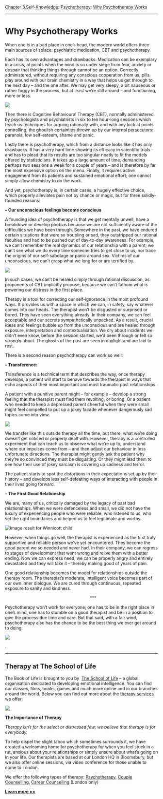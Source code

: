 [Chapter 3.Self-Knowledge](https://www.theschooloflife.com/thebookoflife/category/self-knowledge/): [Psychotherapy](https://www.theschooloflife.com/thebookoflife/category/leisure/psychotherapy/): [Why Psychotherapy Works](https://www.theschooloflife.com/thebookoflife/why-psychotherapy-works/)

* * *

# Why Psychotherapy Works

When one is in a bad place in one’s head, the modern world offers three main sources of solace: psychiatric medication, CBT and psychotherapy.

Each has its own advantages and drawbacks. Medication can be exemplary in a crisis, at points when the mind is so under siege from fear, anxiety or despair that thinking things through cannot be an option. Correctly administered, without requiring any conscious cooperation from us, pills play around with our brain chemistry in a way that helps us get through to the next day – and the one after. We may get very sleepy, a bit nauseous or rather foggy in the process, but at least we’re still around – and functioning, more or less.

![](https://www.theschooloflife.com/thebookoflife/wp-content/uploads/2018/03/1934_relief_by_Ben_Nicholson_Tate_Modern.jpg)

Then there is Cognitive Behavioural Therapy (CBT), normally administered by psychologists and psychiatrists in six to ten hour-long sessions which teach us techniques for arguing rationally with, and with any luck at points controlling, the ghoulish certainties thrown up by our internal persecutors: paranoia, low self-esteem, shame and panic.

Lastly there is psychotherapy, which from a distance looks like it has only drawbacks. It has a very hard time showing its efficacy in scientific trials – and has to plead that its results are too singular neatly to fit the models offered by statisticians. It takes up a large amount of time, demanding perhaps two sessions a week for a couple of years – and is therefore by far the most expensive option on the menu. Finally, it requires active engagement from its patients and sustained emotional effort; one cannot simply allow chemistry to do the work.

And yet, psychotherapy is, in certain cases, a hugely effective choice, which properly alleviates pain not by chance or magic, but for three solidly-founded reasons:

**– Our unconscious feelings become conscious**

A founding idea of psychotherapy is that we get mentally unwell, have a breakdown or develop phobias because we are not sufficiently aware of the difficulties we have been through. Somewhere in the past, we have endured certain situations that were so troubling or sad, they outstripped our rational faculties and had to be pushed out of day-to-day awareness. For example, we can’t remember the real dynamics of our relationship with a parent; we can’t see what we do every time someone tries to get close to us, nor trace the origins of our self-sabotage or panic around sex. Victims of our unconscious, we can’t grasp what we long for or are terrified by.

![](https://www.theschooloflife.com/thebookoflife/wp-content/uploads/2018/03/Senecio2.jpg)

In such cases, we can’t be healed simply through rational discussion, as proponents of CBT implicitly propose, because we can’t fathom what is powering our distress in the first place.

Therapy is a tool for correcting our self-ignorance in the most profound ways. It provides us with a space in which we can, in safety, say whatever comes into our heads. The therapist won’t be disgusted or surprised or bored. They have seen everything already. In their company, we can feel acceptable and our secrets sympathetically unpacked. As a result, crucial ideas and feelings bubble up from the unconscious and are healed through exposure, interpretation and contextualisation. We cry about incidents we didn’t even know, before the session started, we’d been through or felt so strongly about. The ghosts of the past are seen in daylight and are laid to rest.

There is a second reason psychotherapy can work so well:

**– Transference:**

Transference is a technical term that describes the way, once therapy develops, a patient will start to behave towards the therapist in ways that echo aspects of their most important and most traumatic past relationships.

A patient with a punitive parent might – for example – develop a strong feeling that the therapist must find them revolting, or boring. Or a patient who needed to keep a depressed parent cheerful when they were small might feel compelled to put up a jokey facade whenever dangerously sad topics come into view.

![](https://www.theschooloflife.com/thebookoflife/wp-content/uploads/2018/03/800px-Niki_de_Saint_Phalle_Gwendolyn_2.jpg)

We transfer like this outside therapy all the time, but there, what we’re doing doesn’t get noticed or properly dealt with. However, therapy is a controlled experiment that can teach us to observe what we’re up to, understand where our impulses come from – and then adjust our behaviour in less unfortunate directions. The therapist might gently ask the patient why they’re so convinced they must be disgusting. Or they might lead them to see how their use of jokey sarcasm is covering up sadness and terror.

The patient starts to spot the distortions in their expectations set up by their history – and develops less self-defeating ways of interacting with people in their lives going forward.

**– The First Good Relationship**

We are, many of us, critically damaged by the legacy of past bad relationships. When we were defenceless and small, we did not have the luxury of experiencing people who were reliable, who listened to us, who set the right boundaries and helped us to feel legitimate and worthy.

![Image result for Winnicott child](https://2.bp.blogspot.com/-QHm9GfSwI-A/VwUha7FwcAI/AAAAAAAAI94/qpjS-FL4VIA6DQup064M5qZ2RvjShnrRg/s1600/Donald-W-Winnicott.jpg)

However, when things go well, the therapist is experienced as the first truly supportive and reliable person we’ve yet encountered. They become the good parent we so needed and never had. In their company, we can regress to stages of development that went wrong and relive them with a better ending. Now we can express need, we can be properly angry and entirely devastated and they will take it – thereby making good of years of pain.

One good relationship becomes the model for relationships outside the therapy room. The therapist’s moderate, intelligent voice becomes part of our own inner dialogue. We are cured through continuous, repeated exposure to sanity and kindness.

&nbsp; &nbsp; &nbsp; &nbsp; &nbsp; &nbsp; &nbsp; &nbsp; &nbsp; &nbsp; &nbsp; &nbsp; &nbsp; &nbsp; &nbsp; &nbsp; &nbsp; &nbsp; &nbsp; &nbsp; &nbsp; &nbsp; &nbsp; &nbsp; &nbsp; &nbsp; &nbsp; &nbsp; &nbsp; &nbsp; &nbsp; &nbsp; &nbsp; &nbsp; &nbsp; &nbsp;\*\*\*

Psychotherapy won’t work for everyone; one has to be in the right place in one’s mind, one has to stumble on a good therapist and be in a position to give the process due time and care. But that said, with a fair wind, psychotherapy also has the chance to be the best thing we ever get around to doing.

[![](https://img.youtube.com/vi/g-i6QMvIAA0/0.jpg)](https://www.youtube.com/embed/g-i6QMvIAA0 '')

.

* * *

## 

## Therapy at The School of Life

The Book of Life is brought to you by &nbsp;[The School of Life](http://www.theschooloflife.com/?utm_source=TBOL%20article%20content%20banner%20-%20TSOL%20main%20site&utm_campaign=TBOL%20article%20content%20banner%20-%20TSOL%20main%20site&utm_content=TBOL%20article%20content%20banner%20-%20TSOL%20main%20site "The School of Life") – a global organisation dedicated to developing emotional intelligence. You can find our classes, films, books, games and much more online and in our branches around the world. Below you can find out more about the [therapy services](https://www.theschooloflife.com/therapy/?utm_source=TBOL%20article%20content%20banner%20main%20global%20therapy%20services&utm_campaign=TBOL%20article%20content%20banner%20main%20global%20therapy%20services&utm_content=TBOL%20article%20content%20banner%20main%20global%20therapy%20services) we offer:

[![](https://www.theschooloflife.com/thebookoflife/wp-content/uploads/2018/02/Therapy_Main_image.jpg)](https://www.theschooloflife.com/london/therapy/)

**The Importance of Therapy&nbsp;&nbsp;**

_Therapy isn’t for the select or distressed few; we believe that therapy is for everybody._

To help dispel the slight taboo which sometimes surrounds it, we have created a welcoming home for psychotherapy for when you feel stuck in a rut, anxious about your relationships or simply unsure about what’s going on in your life. Our therapists are based at our London HQ in Bloomsbury, but we also offer online sessions, via video conference for those unable to come to London.

We offer the following types of therapy: [Psychotherapy](https://www.theschooloflife.com/shop/psychotherapy/?utm_source=TBOL%20Bottom%20Banner%20Twenty%20Key%20Concepts%20from%20Psychotherapy%20Therapy%20Services%20psychotherapy&utm_campaign=TBOL%20Bottom%20Banner%20Twenty%20Key%20Concepts%20from%20Psychotherapy%20Therapy%20Services%20psychotherapy&utm_content=TBOL%20Bottom%20Banner%20Twenty%20Key%20Concepts%20from%20Psychotherapy%20Therapy%20Services%20psychotherapy), [Couple Counselling](https://www.theschooloflife.com/shop/couple-counselling/?utm_source=TBOL%20Bottom%20Banner%20Twenty%20Key%20Concepts%20from%20Psychotherapy%20Therapy%20Services%20couple%20counselling&utm_campaign=TBOL%20Bottom%20Banner%20Twenty%20Key%20Concepts%20from%20Psychotherapy%20Therapy%20Services%20couple%20counselling&utm_content=TBOL%20Bottom%20Banner%20Twenty%20Key%20Concepts%20from%20Psychotherapy%20Therapy%20Services%20couple%20counselling), [Career Counselling](https://www.theschooloflife.com/london/classroom/career-counselling/?utm_source=TBOL%20Bottom%20Banner%20Twenty%20Key%20Concepts%20from%20Psychotherapy%20-%20Therapy%20services%20career%20counselling&utm_campaign=TBOL%20Bottom%20Banner%20Twenty%20Key%20Concepts%20from%20Psychotherapy%20-%20Therapy%20services%20career%20counselling&utm_content=TBOL%20Bottom%20Banner%20Twenty%20Key%20Concepts%20from%20Psychotherapy%20-%20Therapy%20services%20career%20counselling)&nbsp;(London only)

**[Learn more \>\>](https://www.theschooloflife.com/therapy/?utm_source=TBOL%20article%20content%20banner%20main%20global%20therapy%20services&utm_campaign=TBOL%20article%20content%20banner%20main%20global%20therapy%20services&utm_content=TBOL%20article%20content%20banner%20main%20global%20therapy%20services)**
